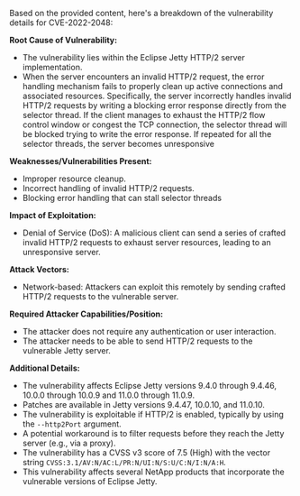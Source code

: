 Based on the provided content, here's a breakdown of the vulnerability details for CVE-2022-2048:

**Root Cause of Vulnerability:**

*   The vulnerability lies within the Eclipse Jetty HTTP/2 server implementation.
*   When the server encounters an invalid HTTP/2 request, the error handling mechanism fails to properly clean up active connections and associated resources. Specifically, the server incorrectly handles invalid HTTP/2 requests by writing a blocking error response directly from the selector thread. If the client manages to exhaust the HTTP/2 flow control window or congest the TCP connection, the selector thread will be blocked trying to write the error response. If repeated for all the selector threads, the server becomes unresponsive

**Weaknesses/Vulnerabilities Present:**

*   Improper resource cleanup.
*   Incorrect handling of invalid HTTP/2 requests.
*   Blocking error handling that can stall selector threads

**Impact of Exploitation:**

*   Denial of Service (DoS): A malicious client can send a series of crafted invalid HTTP/2 requests to exhaust server resources, leading to an unresponsive server.

**Attack Vectors:**

*   Network-based: Attackers can exploit this remotely by sending crafted HTTP/2 requests to the vulnerable server.

**Required Attacker Capabilities/Position:**

*   The attacker does not require any authentication or user interaction.
*   The attacker needs to be able to send HTTP/2 requests to the vulnerable Jetty server.

**Additional Details:**

*   The vulnerability affects Eclipse Jetty versions 9.4.0 through 9.4.46, 10.0.0 through 10.0.9 and 11.0.0 through 11.0.9.
*   Patches are available in Jetty versions 9.4.47, 10.0.10, and 11.0.10.
*   The vulnerability is exploitable if HTTP/2 is enabled, typically by using the `--http2Port` argument.
*   A potential workaround is to filter requests before they reach the Jetty server (e.g., via a proxy).
*   The vulnerability has a CVSS v3 score of 7.5 (High) with the vector string `CVSS:3.1/AV:N/AC:L/PR:N/UI:N/S:U/C:N/I:N/A:H`.
*   This vulnerability affects several NetApp products that incorporate the vulnerable versions of Eclipse Jetty.
